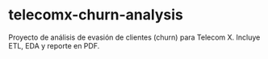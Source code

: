 # telecomx-churn-analysis
Proyecto de análisis de evasión de clientes (churn) para Telecom X. Incluye ETL, EDA y reporte en PDF.
